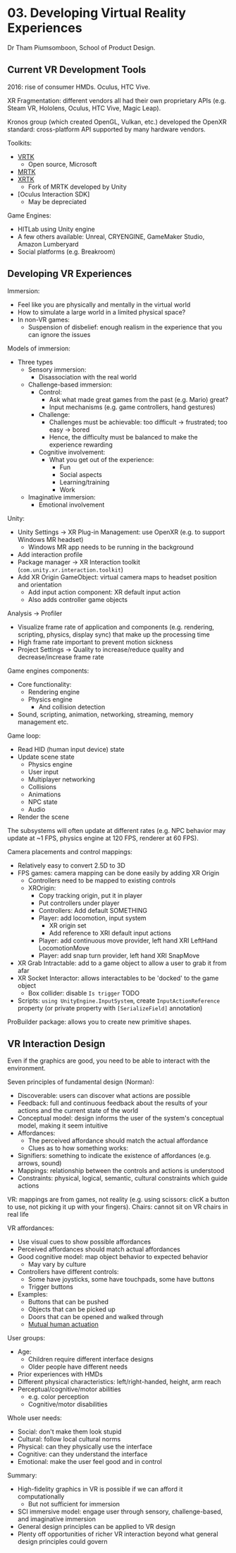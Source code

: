 # 03. Developing Virtual Reality Experiences

Dr Tham Piumsomboon, School of Product Design.

## Current VR Development Tools

2016: rise of consumer HMDs. Oculus, HTC Vive.

XR Fragmentation: different vendors all had their own proprietary APIs (e.g. Steam VR, Hololens, Oculus, HTC Vive, Magic Leap).

Kronos group (which created OpenGL, Vulkan, etc.) developed the OpenXR standard: cross-platform API supported by many hardware vendors.

Toolkits:

- [VRTK](https://www.vrtk.io)
  - Open source, Microsoft
- [MRTK](https://docs.microsoft.com/en-us/windows/mixed-reality/mrtk-unity/)
- [XRTK]()
  - Fork of MRTK developed by Unity
- [Oculus Interaction SDK]
  - May be depreciated

Game Engines:

- HITLab using Unity engine
- A few others available: Unreal, CRYENGINE, GameMaker Studio, Amazon Lumberyard
- Social platforms (e.g. Breakroom)

## Developing VR Experiences

Immersion:

- Feel like you are physically and mentally in the virtual world
- How to simulate a large world in a limited physical space?
- In non-VR games:
  - Suspension of disbelief: enough realism in the experience that you can ignore the issues

Models of immersion:

- Three types
  - Sensory immersion:
    - Disassociation with the real world
  - Challenge-based immersion:
    - Control:
      - Ask what made great games from the past (e.g. Mario) great?
      - Input mechanisms (e.g. game controllers, hand gestures)
    - Challenge:
      - Challenges must be achievable: too difficult -> frustrated; too easy -> bored
      - Hence, the difficulty must be balanced to make the experience rewarding
    - Cognitive involvement:
      - What you get out of the experience:
        - Fun
        - Social aspects
        - Learning/training
        - Work
  - Imaginative immersion:
    - Emotional involvement

Unity:

- Unity Settings -> XR Plug-in Management: use OpenXR (e.g. to support Windows MR headset)
  - Windows MR app needs to be running in the background
- Add interaction profile
- Package manager -> XR Interaction toolkit (`com.unity.xr.interaction.toolkit`)
- Add XR Origin GameObject: virtual camera maps to headset position and orientation
  - Add input action component: XR default input action
  - Also adds controller game objects


Analysis -> Profiler

- Visualize frame rate of application and components (e.g. rendering, scripting, physics, display sync) that make up the processing time
- High frame rate important to prevent motion sickness
- Project Settings -> Quality to increase/reduce quality and decrease/increase frame rate

Game engines components:

- Core functionality:
  - Rendering engine
  - Physics engine
    - And collision detection
- Sound, scripting, animation, networking, streaming, memory management etc.

Game loop:

- Read HID (human input device) state
- Update scene state
  - Physics engine
  - User input
  - Multiplayer networking
  - Collisions
  - Animations
  - NPC state
  - Audio
- Render the scene

The subsystems will often update at different rates (e.g. NPC behavior may update at ~1 FPS, physics engine at 120 FPS, renderer at 60 FPS).



Camera placements and control mappings:

- Relatively easy to convert 2.5D to 3D
- FPS games: camera mapping can be done easily by adding XR Origin
  - Controllers need to be mapped to existing controls
  - XROrigin:
    - Copy tracking origin, put it in player
    - Put controllers under player
    - Controllers: Add default SOMETHING
    - Player: add locomotion, input system
      - XR origin set
      - Add reference to XRI default input actions
    - Player: add continuous move provider, left hand XRI LeftHand LocomotionMove
    - Player: add snap turn provider, left hand XRI SnapMove
- XR Grab Intractable: add to a game object to allow a user to grab it from afar
- XR Socket Interactor: allows interactables to be 'docked' to the game object
  - Box collider: disable `Is trigger` TODO
- Scripts: `using UnityEngine.InputSystem`, create `InputActionReference` property (or private property with `[SerializeField]` annotation)


ProBuilder package: allows you to create new primitive shapes.


## VR Interaction Design

Even if the graphics are good, you need to be able to interact with the environment.

Seven principles of fundamental design (Norman):

- Discoverable: users can discover what actions are possible
- Feedback: full and continuous feedback about the results of your actions and the current state of the world
- Conceptual model: design informs the user of the system's conceptual model, making it seem intuitive
- Affordances:
  - The perceived affordance should match the actual affordance
  - Clues as to how something works:
- Signifiers: something to indicate the existence of affordances (e.g. arrows, sound)
- Mappings: relationship between the controls and actions is understood
- Constraints: physical, logical, semantic, cultural constraints which guide actions

VR: mappings are from games, not reality (e.g. using scissors: clicK a button to use, not picking it up with your fingers). Chairs: cannot sit on VR chairs in real life


VR affordances:

- Use visual cues to show possible affordances
- Perceived affordances should match actual affordances
- Good cognitive model: map object behavior to expected behavior
  - May vary by culture
- Controllers have different controls:
  - Some have joysticks, some have touchpads, some have buttons
  - Trigger buttons
- Examples:
  - Buttons that can be pushed
  - Objects that can be picked up
  - Doors that can be opened and walked through
  - [Mutual human actuation](https://www.youtube.com/watch?v=JKGdQjx-_BI)


User groups:

- Age:
  - Children require different interface designs
  - Older people have different needs
- Prior experiences with HMDs
- Different physical characteristics: left/right-handed, height, arm reach
- Perceptual/cognitive/motor abilities
  - e.g. color perception
  - Cognitive/motor disabilities

Whole user needs:

- Social: don't make them look stupid
- Cultural: follow local cultural norms
- Physical: can they physically use the interface
- Cognitive: can they understand the interface
- Emotional: make the user feel good and in control

Summary:

- High-fidelity graphics in VR is possible if we can afford it computationally
  - But not sufficient for immersion
- SCI immersive model: engage user through sensory, challenge-based, and imaginative immersion
- General design principles can be applied to VR design
- Plenty off opportunities of richer VR interaction beyond what general design principles could govern

